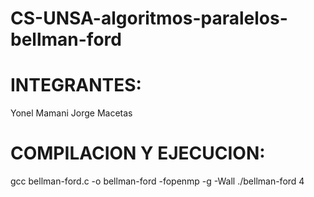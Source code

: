 


# CS-UNSA-algoritmos-paralelos-bellman-ford



# 	INTEGRANTES: 
Yonel Mamani
Jorge Macetas
#	COMPILACION Y EJECUCION:	
gcc bellman-ford.c -o bellman-ford -fopenmp -g -Wall 
./bellman-ford 4


